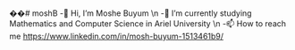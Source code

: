 ��#   m o s h B 
-👋 Hi, I’m Moshe Buyum \n
-🌱 I’m currently studying Mathematics and Computer Science in Ariel University \n
-📫 How to reach me https://www.linkedin.com/in/mosh-buyum-1513461b9/
 
